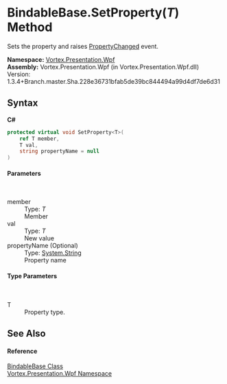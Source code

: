 # BindableBase.SetProperty(*T*) Method 
 

Sets the property and raises <a href="https://docs.microsoft.com/dotnet/api/system.componentmodel.inotifypropertychanged.propertychanged" target="_blank">PropertyChanged</a> event.

**Namespace:**&nbsp;<a href="N_Vortex_Presentation_Wpf.md">Vortex.Presentation.Wpf</a><br />**Assembly:**&nbsp;Vortex.Presentation.Wpf (in Vortex.Presentation.Wpf.dll) Version: 1.3.4+Branch.master.Sha.228e36731bfab5de39bc844494a99d4df7de6d31

## Syntax

**C#**<br />
``` C#
protected virtual void SetProperty<T>(
	ref T member,
	T val,
	string propertyName = null
)

```


#### Parameters
&nbsp;<dl><dt>member</dt><dd>Type: *T*<br />Member</dd><dt>val</dt><dd>Type: *T*<br />New value</dd><dt>propertyName (Optional)</dt><dd>Type: <a href="https://docs.microsoft.com/dotnet/api/system.string" target="_blank">System.String</a><br />Property name</dd></dl>

#### Type Parameters
&nbsp;<dl><dt>T</dt><dd>Property type.</dd></dl>

## See Also


#### Reference
<a href="T_Vortex_Presentation_Wpf_BindableBase.md">BindableBase Class</a><br /><a href="N_Vortex_Presentation_Wpf.md">Vortex.Presentation.Wpf Namespace</a><br />